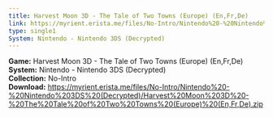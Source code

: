 ```yaml
---
title: Harvest Moon 3D - The Tale of Two Towns (Europe) (En,Fr,De)
link: https://myrient.erista.me/files/No-Intro/Nintendo%20-%20Nintendo%203DS%20(Decrypted)/Harvest%20Moon%203D%20-%20The%20Tale%20of%20Two%20Towns%20(Europe)%20(En,Fr,De).zip
type: single1
System: Nintendo - Nintendo 3DS (Decrypted)
---
```

<b>Game:</b> Harvest Moon 3D - The Tale of Two Towns (Europe) (En,Fr,De)<br>
<b>System:</b> Nintendo - Nintendo 3DS (Decrypted)<br>
<b>Collection:</b> No-Intro<br>
<b>Download:</b> https://myrient.erista.me/files/No-Intro/Nintendo%20-%20Nintendo%203DS%20(Decrypted)/Harvest%20Moon%203D%20-%20The%20Tale%20of%20Two%20Towns%20(Europe)%20(En,Fr,De).zip